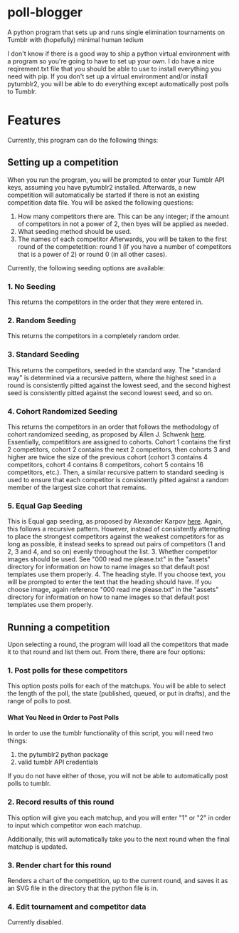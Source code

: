 # poll-blogger
A python program that sets up and runs single elimination tournaments on Tumblr with (hopefully) minimal human tedium

I don't know if there is a good way to ship a python virtual environment with a program so you're going to have to set up your own. I do have a nice reqirement.txt file that you should be able to use to install everything you need with pip. If you don't set up a virtual environment and/or install pytumblr2, you will be able to do everything except automatically post polls to Tumblr.

# Features
Currently, this program can do the following things:
## Setting up a competition
When you run the program, you will be prompted to enter your Tumblr API keys, assuming you have pytumblr2 installed. Afterwards, a new competition will automatically be started if there is not an existing competition data file. You will be asked the following questions:
1. How many competitors there are. This can be any integer; if the amount of competitors in not a power of 2, then byes will be applied as needed.
2. What seeding method should be used.
3. The names of each competitor
Afterwards, you will be taken to the first round of the competetition: round 1 (if you have a number of competitors that is a power of 2) or round 0 (in all other cases).

Currently, the following seeding options are available:
### 1. No Seeding
This returns the competitors in the order that they were entered in.
### 2. Random Seeding
This returns the competitors in a completely random order.
### 3. Standard Seeding
This returns the competitors, seeded in the standard way. The "standard way" is determined via a recursive pattern, where the highest seed in a round is consistently pitted against the lowest seed, and the second highest seed is consistently pitted against the second lowest seed, and so on.
### 4. Cohort Randomized Seeding
This returns the competitors in an order that follows the methodology of cohort randomized seeding, as proposed by Allen J. Schwenk [here](https://www.researchgate.net/publication/248422647_What_is_the_Correct_Way_to_Seed_a_Knockout_Tournament). Essentially, competititors are assigned to cohorts. Cohort 1 contains the first 2 competitors, cohort 2 contains the next 2 competitors, then cohorts 3 and higher are twice the size of the previous cohort (cohort 3 contains 4 competitors, cohort 4 contains 8 competitors, cohort 5 contains 16 competitors, etc.). Then, a similar recursive pattern to standard seeding is used to ensure that each competitor is consistently pitted against a random member of the largest size cohort that remains.
### 5. Equal Gap Seeding
This is Equal gap seeding, as proposed by Alexander Karpov [here](https://www.sciencedirect.com/science/article/pii/S0167637716300876). Again, this follows a recursive pattern. However, instead of consistently attempting to place the strongest competitors against the weakest competitors for as long as possible, it instead seeks to spread out pairs of competitors (1 and 2, 3 and 4, and so on) evenly throughout the list.
3. Whether competitor images should be used. See "000 read me please.txt" in the "assets" directory for information on how to name images so that default post templates use them properly.
4. The heading style. If you choose text, you will be prompted to enter the text that the heading should have. If you choose image, again reference "000 read me please.txt" in the "assets" directory for information on how to name images so that default post templates use them properly.

## Running a competition
Upon selecting a round, the program will load all the competitors that made it to that round and list them out. From there, there are four options:
### 1. Post polls for these competitors
This option posts polls for each of the matchups. You will be able to select the length of the poll, the state (published, queued, or put in drafts), and the range of polls to post.
#### What You Need in Order to Post Polls
In order to use the tumblr functionality of this script, you will need two things:
1. the pytumblr2 python package
2. valid tumblr API credentials

If you do not have either of those, you will not be able to automatically post polls to tumblr.
### 2. Record results of this round
This option will give you each matchup, and you will enter "1" or "2" in order to input which competitor won each matchup.

Additionally, this will automatically take you to the next round when the final matchup is updated.
### 3. Render chart for this round
Renders a chart of the competition, up to the current round, and saves it as an SVG file in the directory that the python file is in.
### 4. Edit tournament and competitor data
Currently disabled.
